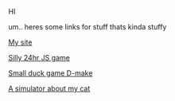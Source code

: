 HI

um.. heres some links for stuff thats kinda stuffy

[My site
](https://quackypaddy.com)

[Silly 24hr JS game](https://quackypaddy.com/Projects/lumberquack/index.html)

[Small duck game D-make
](https://quackypaddy.com/Projects/duckgame/index.html)

[A simulator about my cat](https://quackypaddy.com/Projects/catrulet/index.html)


<!---
Walabrolu4/Walabrolu4 is a ✨ special ✨ repository because its `README.md` (this file) appears on your GitHub profile.
You can click the Preview link to take a look at your changes.
--->
